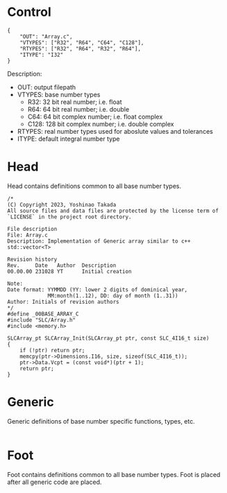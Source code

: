 # Control
```
{
    "OUT": "Array.c",
    "VTYPES": ["R32", "R64", "C64", "C128"],
    "RTYPES": ["R32", "R64", "R32", "R64"],
    "ITYPE": "I32"
}
```
Description:
* OUT: output filepath
* VTYPES: base number types
    - R32: 32 bit real number; i.e. float
    - R64: 64 bit real number; i.e. double
    - C64: 64 bit complex number; i.e. float complex
    - C128: 128 bit complex number; i.e. double complex
* RTYPES: real number types used for aboslute values and tolerances
* ITYPE: default integral number type
# Head
Head contains definitions common to all base number types.
```
/*
(C) Copyright 2023, Yoshinao Takada
All source files and data files are protected by the license term of
`LICENSE` in the project root directory.

File description
File: Array.c
Description: Implementation of Generic array similar to c++ std::vector<T>

Revision history
Rev.     Date   Author  Description
00.00.00 231028 YT      Initial creation

Note:
Date format: YYMMDD (YY: lower 2 digits of dominical year, 
             MM:month(1..12), DD: day of month (1..31))
Author: Initials of revision authors
*/
#define _00BASE_ARRAY_C
#include "SLC/Array.h"
#include <memory.h>

SLCArray_pt SLCArray_Init(SLCArray_pt ptr, const SLC_4I16_t size)
{
    if (!ptr) return ptr;
    memcpy(ptr->Dimensions.I16, size, sizeof(SLC_4I16_t));
    ptr->Data.Vcpt = (const void*)(ptr + 1);
    return ptr;
}
```
# Generic
Generic definitions of base number specific functions, types, etc.
```
```
# Foot
Foot contains definitions common to all base number types.
Foot is placed after all generic code are placed.
```
```
